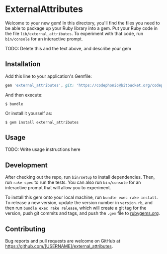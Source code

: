 # ExternalAttributes

Welcome to your new gem! In this directory, you'll find the files you need to be able to package up your Ruby library into a gem. Put your Ruby code in the file `lib/external_attributes`. To experiment with that code, run `bin/console` for an interactive prompt.

TODO: Delete this and the text above, and describe your gem

## Installation

Add this line to your application's Gemfile:

```ruby
gem 'external_attributes', git: 'https://codephonic@bitbucket.org/codephonic/rails-external-attributes.git'
```

And then execute:

    $ bundle

Or install it yourself as:

    $ gem install external_attributes

## Usage

TODO: Write usage instructions here

## Development

After checking out the repo, run `bin/setup` to install dependencies. Then, run `rake spec` to run the tests. You can also run `bin/console` for an interactive prompt that will allow you to experiment.

To install this gem onto your local machine, run `bundle exec rake install`. To release a new version, update the version number in `version.rb`, and then run `bundle exec rake release`, which will create a git tag for the version, push git commits and tags, and push the `.gem` file to [rubygems.org](https://rubygems.org).

## Contributing

Bug reports and pull requests are welcome on GitHub at https://github.com/[USERNAME]/external_attributes.

